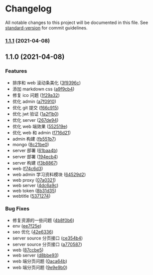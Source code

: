 # Changelog

All notable changes to this project will be documented in this file. See [standard-version](https://github.com/conventional-changelog/standard-version) for commit guidelines.

### [1.1.1](https://github.com/sc950828/my-blog/compare/v1.1.2...v1.1.1) (2021-04-08)

## 1.1.0 (2021-04-08)

### Features

- 排序和 web 滚动条美化 ([3f9396c](https://github.com/sc950828/my-blog/commit/3f9396c2126464b87516fe3b5b55a038f1e3ebab))
- 添加 markdown css ([a9f9cb4](https://github.com/sc950828/my-blog/commit/a9f9cb4c4f8e03c264fbbf17d799815f310060a5))
- 修复 ico 问题 ([1f29a32](https://github.com/sc950828/my-blog/commit/1f29a32b80e5e01c15b904d6581958b43a875ac7))
- 优化 admin ([a7f0910](https://github.com/sc950828/my-blog/commit/a7f091028fdde57e292fc5d442d6b8e0635621d3))
- 优化 git 提交 ([f66c915](https://github.com/sc950828/my-blog/commit/f66c915f0f56b26cd90fb99c07e1be2cf0df2458))
- 优化 jwt 验证 ([1a2f1b0](https://github.com/sc950828/my-blog/commit/1a2f1b0fba207bf2f0b8d2f4540b9f006bde1fd4))
- 优化 server ([267de94](https://github.com/sc950828/my-blog/commit/267de94591e3d2d25251e3b944cae81c4cf38485))
- 优化 web 端效果 ([552519e](https://github.com/sc950828/my-blog/commit/552519e5c8d9499f4e1896e405c2e6b23032437e))
- 优化 web 和 admin ([f716d21](https://github.com/sc950828/my-blog/commit/f716d2194aa1d10550d5e89080f77f72949b6728))
- admin 构建 ([fb551b7](https://github.com/sc950828/my-blog/commit/fb551b7fb7b378ff184e6fac69070b60c4888326))
- mongo ([8c21be0](https://github.com/sc950828/my-blog/commit/8c21be06a3160f70f69a26b0ba3946ad37ad5f71))
- server 部署 ([61baa4b](https://github.com/sc950828/my-blog/commit/61baa4bb85bb68baf17c7d4156e495ce0c26b30a))
- server 部署 ([194ecb4](https://github.com/sc950828/my-blog/commit/194ecb4ed91cf1cac31f2f3720cd7fab6f480f5e))
- server 构建 ([f3b8867](https://github.com/sc950828/my-blog/commit/f3b88675ae2d0a95939f01a02b4a446b83bd874b))
- web ([f74c6d3](https://github.com/sc950828/my-blog/commit/f74c6d33552945a5629c65dab2175275fa41d298))
- web admin 学习资料模块 ([64529d2](https://github.com/sc950828/my-blog/commit/64529d2e8a3b3c0a971250a7fb30c1d7cf718e7a))
- web proxy ([07a0321](https://github.com/sc950828/my-blog/commit/07a03210480c9b5456863f7a5300e1451950ab6e))
- web server ([4dc6a9c](https://github.com/sc950828/my-blog/commit/4dc6a9c8292b2d944b4a34894640411a0db24379))
- web token ([8b31d35](https://github.com/sc950828/my-blog/commit/8b31d35c4c19478e742ed7a2d8586b54626adfa1))
- webtitle ([5371274](https://github.com/sc950828/my-blog/commit/53712740c5e0bb366a885ca53e50ab4c60bf7f99))

### Bug Fixes

- 修复资源的一些问题 ([4b8f0b6](https://github.com/sc950828/my-blog/commit/4b8f0b6656b8706737a2ba7035941bf10c843f7e))
- env ([ee7f25e](https://github.com/sc950828/my-blog/commit/ee7f25e02f5a75eb56184c6cd213ef2330c0c610))
- seo 优化 ([42e6336](https://github.com/sc950828/my-blog/commit/42e63363c7367dff186ecfb20bc63675a4236ae2))
- server source 分页接口 ([ce354b4](https://github.com/sc950828/my-blog/commit/ce354b4a95cb55b4209dcff7f2a740da96020b0e))
- server source 分页接口 ([a770587](https://github.com/sc950828/my-blog/commit/a77058766e3c25b19199019b6009b33379abce55))
- web ([87ccbe5](https://github.com/sc950828/my-blog/commit/87ccbe56d3f4ab364515a17e8de24725b64c65a2))
- web server ([d8bbe93](https://github.com/sc950828/my-blog/commit/d8bbe93e28fb61fc5d4a53a1d446dbf876ca34a9))
- web 端分页问题 ([0aca64b](https://github.com/sc950828/my-blog/commit/0aca64b1a8f0706fffb7bfb30e5ff51324cefe14))
- web 端分页问题 ([9e9e9b0](https://github.com/sc950828/my-blog/commit/9e9e9b0e1e61cca44f2953195e159178079bbb17))
